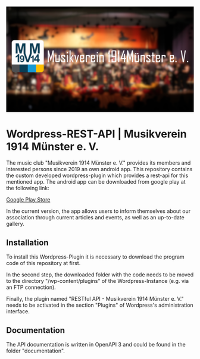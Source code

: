 ![Musikverein 1914 Münster e. V.](readme/banner.png)
# Wordpress-REST-API | Musikverein 1914 Münster e. V.
The music club "Musikverein 1914 Münster e. V." provides its members and interested persons since 2019 an own android app. 
This repository contains the custom developed wordpress-plugin which provides a rest-api for this mentioned app. 
The android app can be downloaded from google play at the following link: <p>
[Google Play Store](https://play.google.com/store/apps/details?id=de.mvm1914.musikverein1914mnsterev)

In the current version, the app allows users to inform themselves about our association through current articles and events, as well as an up-to-date gallery.

## Installation
To install this Wordpress-Plugin it is necessary to download the program code of this repository at first. <p> In the second step, the downloaded
folder with the code needs to be moved to the directory "/wp-content/plugins" of the Wordpress-Instance (e.g. via an FTP connection). <p>
Finally, the plugin named "RESTful API - Musikverein 1914 Münster e. V." needs to be activated in the section "Plugins" of Wordpress's administration interface.

## Documentation
The API documentation is written in OpenAPI 3 and could be found in the folder "documentation".